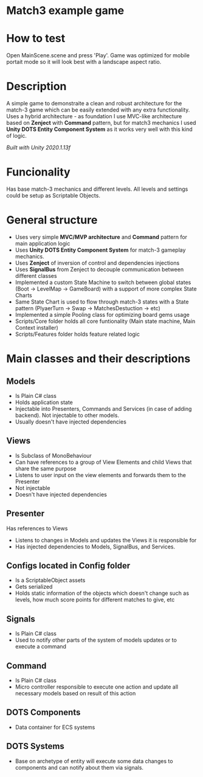 # Match3 example game

# How to test
Open MainScene.scene and press 'Play'. Game was optimized for mobile portait mode so it will look best with a landscape aspect ratio.

# Description
A simple game to demonstraite a clean and robust architecture for the match-3 game which can be easily extended with any extra functionality. 
Uses a hybrid architecture - as foundation I use MVC-like architecture based on **Zenject** with **Command** pattern, but for match3 mechanics I used **Unity DOTS Entity Component System** as it works very well with this kind of logic.

*Built with Unity 2020.1.13f*

# Funcionality

Has base match-3 mechanics and different levels. All levels and settings could be setup as Scriptable Objects.

# General structure

* Uses very simple **MVC/MVP architecture** and **Command** pattern for main application logic
* Uses **Unity DOTS Entity Component System** for match-3 gameplay mechanics.
* Uses **Zenject** of inversion of control and dependencies injections
* Uses **SignalBus** from Zenject to decouple communication between different classes
* Implemented a custom State Machine to switch between global states (Boot -> LevelMap -> GameBoard) with a support of more complex State Charts
* Same State Chart is used to flow through match-3 states with a State pattern (PlyaerTurn -> Swap -> MatchesDestuction -> etc)
* Implemented a simple Pooling class for optimizing board gems usage
* Scripts/Core folder holds all core funtionality (Main state machine, Main Context installer)
* Scripts/Features folder holds feature related logic

# Main classes and their descriptions

## Models 
* Is Plain C# class
* Holds application state
* Injectable into Presenters, Commands and Services (in case of adding backend). Not injectable to other models.
* Usually doesn't have injected dependencies

## Views
* Is Subclass of MonoBehaviour
* Can have references to a group of View Elements and child Views that share the same purpose
* Listens to user input on the view elements and forwards them to the Presenter
* Not injectable
* Doesn't have injected dependencies

## Presenter
Has references to Views
* Listens to changes in Models and updates the Views it is responsible for
* Has injected dependencies to Models, SignalBus, and Services.

## Configs located in Config folder
* Is a ScriptableObject assets
* Gets serialized 
* Holds static information of the objects which doesn't change such as levels, how much score points for different matches to give, etc

## Signals
* Is Plain C# class
* Used to notify other parts of the system of models updates or to execute a command

## Command
* Is Plain C# class
* Micro controller responsible to execute one action and update all necessary models based on result of this action

## DOTS Components
* Data container for ECS systems

## DOTS Systems
* Base on archetype of entity will execute some data changes to components and can notify about them via signals.


